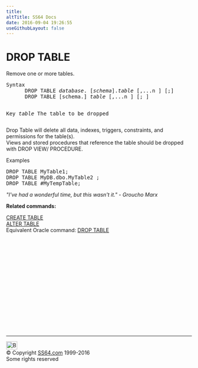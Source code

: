 ```yaml
---
title:
altTitle: SS64 Docs
date: 2016-09-04 19:26:55
useGithubLayout: false
---
```

<!-- #BeginLibraryItem "/Library/head_sql.lbi" --><!-- #EndLibraryItem --><h1>DROP TABLE</h1>
<p>Remove one or more tables.</p>
<pre>Syntax
      DROP TABLE <i>database</i>. [<i>schema</i>].<i>table</i> [,...n ] [;]
      DROP TABLE [schema.] <i>table</i> [,...n ] [; ]

Key<i>
   table</i>    The table to be dropped
</pre>
<p>    Drop Table will delete all data, indexes, triggers, constraints, and permissions for the table(s). <br>
Views and stored procedures that reference the table should be  dropped with DROP VIEW/ PROCEDURE. </p>
<p>Examples</p>
<pre>DROP TABLE MyTable1;
DROP TABLE MyDB.dbo.MyTable2 ;
DROP TABLE #MyTempTable;</pre>
<p class="quote"><i>"I've had a wonderful time, but this wasn't it." - Groucho Marx</i></p>
<p><b>Related commands:</b></p>
<p>  <a href="table_c.html">CREATE TABLE</a><br>
  <a href="table_a.html">ALTER TABLE</a><br>
Equivalent Oracle command:  <a href="../ora/table_d.html">DROP TABLE</a></p><!-- #BeginLibraryItem "/Library/foot_sql.lbi" --><p>
<!-- ss64-sql -->
<ins class="adsbygoogle" style="display:inline-block;width:300px;height:250px" data-ad-client="ca-pub-6140977852749469" data-ad-slot="6953563613"></ins>
<script>
(adsbygoogle = window.adsbygoogle || []).push({});
</script></p>
<hr>
<div id="bl" class="footer"><a href="table_d.html#"><img src="../images/top.png" width="30" height="22" alt="Back to the Top"></a></div>
<div id="br" class="footer, tagline">© Copyright <a href="http://ss64.com/">SS64.com</a> 1999-2016<br>
Some rights reserved</div><!-- #EndLibraryItem -->

